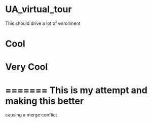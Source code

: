 # UA_virtual_tour

This should drive a lot of enrollment

# Cool

# Very Cool
=======
This is my attempt and making this better
====
causing a merge conflict

